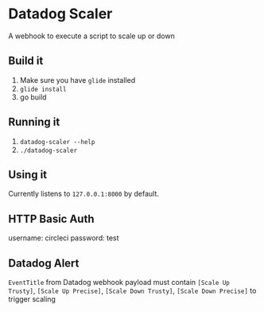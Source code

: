 # Datadog Scaler

A webhook to execute a script to scale up or down

## Build it

1. Make sure you have `glide` installed
1. `glide install`
1. go build

## Running it

1. `datadog-scaler --help`
1. `./datadog-scaler`

## Using it

Currently listens to `127.0.0.1:8000` by default.

## HTTP Basic Auth

username: circleci
password: test

## Datadog Alert

`EventTitle` from Datadog webhook payload must contain `[Scale Up Trusty]`, `[Scale Up Precise]`, `[Scale Down Trusty]`, `[Scale Down Precise]` to trigger scaling

